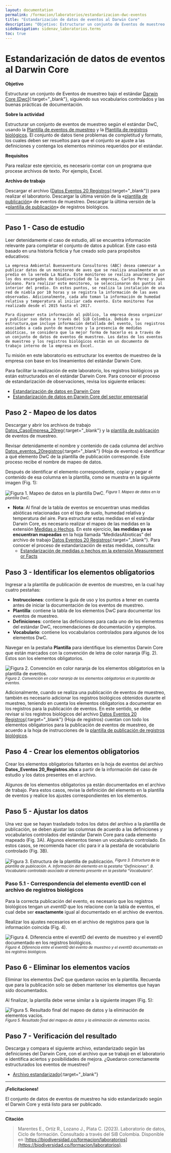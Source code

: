 ```yaml
---
layout: documentation
permalink: /formacion/laboratorios/estandarizacion-dwc-eventos
title: "Estandarización de datos de eventos al Darwin Core"
description: "Objetivo: Estructurar un conjunto de Eventos de muestreo bajo el estándar Darwin Core (Dwc), siguiendo sus vocabularios controlados y las buenas prácticas de documentación."
sideNavigation: sidenav_laboratorios.terms
toc: true
---
```


# Estandarización de datos de eventos al Darwin Core

**Objetivo**

Estructurar un conjunto de Eventos de muestreo bajo el estándar [Darwin Core (Dwc)](https://dwc.tdwg.org/terms/){:target="_blank"}, siguiendo sus vocabularios controlados y las buenas prácticas de documentación.


**Sobre la actividad**

Estructurar un conjunto de eventos de muestreo según el estándar DwC, usando la [Plantilla de eventos de muestreo](https://biodiversidad.co/recursos/plantillas-dwc/#eventos-de-muestreo) y la [Plantilla de registros biológicos](https://biodiversidad.co/recursos/plantillas-dwc/#registros-biol%C3%B3gicos). El conjunto de datos tiene problemas de completitud y formato, los cuales deben ser resueltos para que el conjunto se ajuste a las definiciones y contenga los elementos mínimos requeridos por el estándar.

**Requisitos** 

Para realizar este ejercicio, es necesario contar con un programa que procese archivos de texto. Por ejemplo, Excel.

**Archivo de trabajo**

Descargar el archivo ([Datos Eventos 20 Registros](https://docs.google.com/spreadsheets/d/1Z09ilRuLsnQZO93Fm7aBUeslaDXfoI07/edit?usp=sharing&ouid=115826178704209548021&rtpof=true&sd=true){:target="_blank"}) para realizar el laboratorio.
Descargar la última versión de la «[plantilla de publicación](https://biodiversidad.co/recursos/plantillas-dwc/#eventos-de-muestreo)» de eventos de muestreo.
Descargar la última versión de la «[plantilla de publicación](https://biodiversidad.co/recursos/plantillas-dwc/#registros-biol%C3%B3gicos)» de registros biológicos.


--------

## Paso 1 - Caso de estudio 

Leer detenidamente el caso de estudio, allí se encuentra información relevante para completar el conjunto de datos a publicar. Este caso está basado en una historia ficticia y fue creado solo para propósitos educativos:

```
La empresa Ambiental Buenaventura Consultores (ABC) desea comenzar a publicar datos de un monitoreo de aves que se realiza anualmente en un predio en la vereda La Niata. Este monitoreo se realiza anualmente por los dos encargados de biodiversidad de la empresa, Carlos Perez y Juan Galeano. Para realizar este monitoreo, se seleccionaron dos puntos al interior del predio. En estos puntos, se realiza la instalación de una red de niebla por 10 horas y se registra la información de las aves observadas. Adicionalmente, cada año toman la información de humedad relativa y temperatura al iniciar cada evento. Este monitoreo fue realizado desde el 2015 hasta el 2017.

Para disponer esta información al público, la empresa desea organizar y publicar sus datos a través del SiB Colombia. Debido a su estructura,que incluye información detallada del evento, los registros asociados a cada punto de muestreo y la presencia de medidas abióticas, se considera que la mejor forma de hacerlo es a través de un conjunto de datos de eventos de muestreo. Los datos de los eventos de muestreo y los registros biológicos están en un documento de trabajo interno de la empresa en Excel.
```

Tu misión en este laboratorio es estructurar los eventos de muestreo de la empresa con base en los lineamientos del estándar Darwin Core.

Para facilitar la realización de este laboratorio, los registros biológicos ya están estructurados en el estándar Darwin Core. Para conocer el proceso de estandarización de observaciones, revisa los siguiente enlaces:

- [Estandarización de datos en Darwin Core](https://biodiversidad.co/formacion/laboratorios/DWC)
- [Estandarización de datos en Darwin Core del sector empresarial](https://biodiversidad.co/formacion/laboratorios/estandarizacion-darwincore-empresas)

## Paso 2 - Mapeo de los datos 

Descargar y abrir los archivos de trabajo [Datos_CasoEmpresa_20reg](https://docs.google.com/spreadsheets/d/1o5I_5mVrtaKhwNMZRhGVLP2vQY9-wXH1/edit#gid=97635514){:target="_blank"} y la [plantilla de publicación](https://biodiversidad.co/recursos/plantillas-dwc/#eventos-de-muestreo) de eventos de muestreo. 

Revisar  detenidamente el nombre y contenido de cada columna del archivo [Datos_eventos_20registros](https://docs.google.com/spreadsheets/d/1Z09ilRuLsnQZO93Fm7aBUeslaDXfoI07/edit?usp=sharing&ouid=115826178704209548021&rtpof=true&sd=true){:target="_blank"} (Hoja de eventos) e identificar a qué elemento DwC de la plantilla de publicación corresponde. Este proceso recibe el nombre de mapeo de datos. 

Después de identificar el elemento correspondiente, copiar y pegar el contenido de esa columna en la plantilla, como se muestra en la siguiente imagen (Fig. 1):

![Figura 1. Mapeo de datos en la plantilla DwC.](https://raw.githubusercontent.com/gbif/hp-colombian-biodiversity/master/comunidad/formacion/laboratorios/Repositorio_Imagenes/Lab_estandarizacion-darwincore-eventos/Fig1_C3Eventos_Mapeo.png)
<sup>_Figura 1. Mapeo de datos en la plantilla DwC._</sup>

- **Nota**: Al final de la tabla de eventos se encuentran unas medidas abióticas relacionadas con el tipo de suelo, humedad relativa y temperatura del aire. Para estructurar estas medidas en el estándar Darwin Core, es necesario realizar el mapeo de las medidas en la extensión [Medidas o Hechos](https://biodiversidad.co/compartir/estandar-darwin-core/#medidas-o-hechos-extendida). En este ejercicio, **las medidas ya se encuentran mapeadas** en la hoja llamada  “MedidasAbioticas” del archivo de trabajo [Datos Eventos 20 Registros](https://docs.google.com/spreadsheets/d/1Z09ilRuLsnQZO93Fm7aBUeslaDXfoI07/edit?usp=sharing&ouid=115826178704209548021&rtpof=true&sd=true){:target="_blank"}. Para conocer el proceso de estandarización de estas medidas, consulta:
  - [Estandarización de medidas o hechos en la extensión Measurement or Facts](https://biodiversidad.co/formacion/laboratorios/extensiones-dwc-medidas-hechos)

## Paso 3 - Identificar los elementos obligatorios 

Ingresar a la plantilla de publicación de eventos de muestreo, en la cual hay cuatro pestañas:

- **Instrucciones**: contiene la guía de uso y los puntos a tener en cuenta antes de iniciar la documentación de los eventos de muestreo.
- **Plantilla**: contiene la tabla de los elementos DwC para documentar los eventos de muestreo.
- **Definiciones**: contiene las definiciones para cada uno de los elementos del estándar DwC, recomendaciones de documentación y ejemplos.
- **Vocabulario**: contiene los vocabularios controlados para algunos de los elementos DwC.

Navegar en la pestaña **Plantilla** para identifique los elementos Darwin Core que están marcados con la convención de letra de color naranja (Fig. 2). Estos son los elementos obligatorios.

![Figura 2. Convención en color naranja de los elementos obligatorios en la plantilla de eventos.](https://raw.githubusercontent.com/gbif/hp-colombian-biodiversity/master/comunidad/formacion/laboratorios/Repositorio_Imagenes/Lab_estandarizacion-darwincore-eventos/Fig2_C3Eventos_Obligatorios.png)
<sup>_Figura 2. Convención en color naranja de los elementos obligatorios en la plantilla de eventos._</sup>

Adicionalmente, cuando se realiza una publicación de eventos de muestreo, también es necesario adicionar los registros biológicos obtenidos durante el muestreo, teniendo en cuenta los elementos obligatorios a documentar en los registros para la publicación de eventos. En este sentido, se debe revisar si los registros biológicos del archivo  [Datos Eventos 20 Registros](https://docs.google.com/spreadsheets/d/1Z09ilRuLsnQZO93Fm7aBUeslaDXfoI07/edit?usp=sharing&ouid=115826178704209548021&rtpof=true&sd=true){:target="_blank"} (Hoja de registros) cuentan con todo los elementos obligatorios para la publicación de eventos de muestreo, de acuerdo a la hoja de instrucciones de la [plantilla de publicación de registros biológicos](https://biodiversidad.co/recursos/plantillas-dwc/#registros-biol%C3%B3gicos). 

## Paso 4 - Crear los elementos obligatorios 

Crear los elementos obligatorios faltantes en la hoja de eventos del archivo **Datos_Eventos 20_Registros.xlsx** a partir de la información del caso de estudio y los datos presentes en el archivo.
 
Algunos de los elementos obligatorios ya están documentados en el archivo de trabajo. Para estos casos, revise la definición del elemento en la plantilla de eventos y realice los ajustes correspondientes en los elementos.

## Paso 5 - Ajustar los datos  

Una vez que se hayan  trasladado todos los datos del archivo a la plantilla de publicación, se deben ajustar las columnas de acuerdo a las definiciones y vocabularios controlados del estándar Darwin Core para cada elemento mapeado (Fig. 3A). Algunos elementos tienen un vocabulario controlado. En estos casos, se recomienda hacer clic para ir a la pestaña de vocabulario controlado  (Fig. 3B).

![Figura 3. Estructura de la plantilla de publicación.](https://raw.githubusercontent.com/gbif/hp-colombian-biodiversity/master/comunidad/formacion/laboratorios/Repositorio_Imagenes/Lab_estandarizacion-darwincore-eventos/Fig3_C3Eventos_Vocabulario.png)
<sup>_Figura 3. Estructura de la plantilla de publicación. A. Información del elemento en la pestaña “Definiciones”. B. Vocabulario controlado asociado al elemento presente en la pestaña “Vocabulario”._</sup>

### Paso 5.1 - Correspondencia del elemento eventID con el archivo de registros biológicos

Para la correcta publicación del evento, es necesario que  los registros biológicos tengan un _eventID_ que los relacione con la tabla de eventos, el cual debe ser **exactamente** igual al documentado en el archivo de eventos. 

Realizar los ajustes necesarios en el archivo de registros para que la información coincida (Fig. 4).

![Figura 4. Diferencia entre el eventID del evento de muestreo y el eventID documentado en los registros biológicos.](https://raw.githubusercontent.com/gbif/hp-colombian-biodiversity/master/comunidad/formacion/laboratorios/Repositorio_Imagenes/Lab_estandarizacion-darwincore-eventos/Fig4_C3Eventos_Occurrence.png)
<sup>_Figura 4. Diferencia entre el eventID del evento de muestreo y el eventID documentado en los registros biológicos._</sup>

## Paso 6 - Eliminar los elementos vacíos 

Eliminar los elementos DwC que quedaron vacíos en la plantilla. Recuerda que para la publicación solo se deben mantener los elementos que hayan sido documentados.

Al finalizar, la plantilla debe verse similar a la siguiente imagen (Fig. 5):

![Figura 5. Resultado final del mapeo de datos y la eliminación de elementos vacíos.](https://raw.githubusercontent.com/gbif/hp-colombian-biodiversity/master/comunidad/formacion/laboratorios/Repositorio_Imagenes/Lab_estandarizacion-darwincore-eventos/Fig5_C3Eventos_Resultados.png)
<sup>_Figura 5. Resultado final del mapeo de datos y la eliminación de elementos vacíos._</sup>

## Paso 7 - Verificación del resultado

Descarga y compara el siguiente archivo, estandarizado según las definiciones del Darwin Core, con el archivo que se trabajó en el laboratorio e identifica aciertos y posibilidades de mejora. ¿Quedaron correctamente estructurados los eventos de muestreo?

- [Archivo estandarizado](https://docs.google.com/spreadsheets/d/1shjhSdcrs4whaGYtwYgadAwacUXWx1Fq/edit?usp=sharing&ouid=115826178704209548021&rtpof=true&sd=true){:target="_blank"}

****
**¡Felicitaciones!**

El conjunto de datos de eventos de muestreo ha sido estandarizado según el Darwin Core y está listo para ser publicado.

****

**Citación**

> Marentes E., Ortíz R., Lozano J., Plata C. (2023). Laboratorio de datos, Ciclo de formación. Consultado a través del SiB Colombia. Disponible en [https://biodiversidad.co/formacion/laboratorios](https://biodiversidad.co/formacion/laboratorios).
> 
